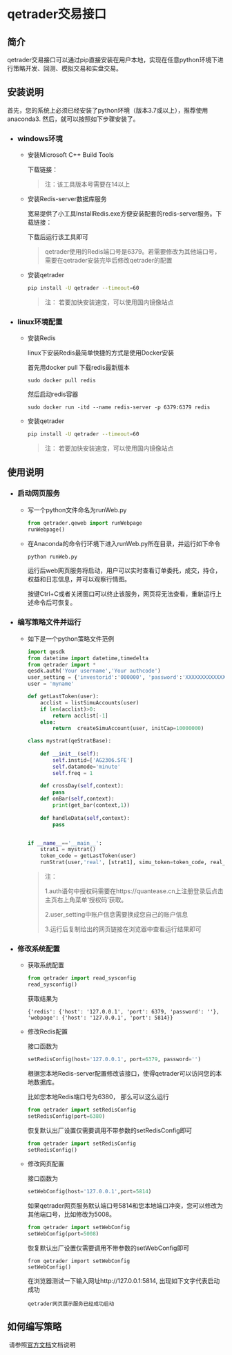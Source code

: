 # qetrader交易接口



## 简介

qetrader交易接口可以通过pip直接安装在用户本地，实现在任意python环境下进行策略开发、回测、模拟交易和实盘交易。



## 安装说明

首先，您的系统上必须已经安装了python环境（版本3.7或以上），推荐使用anaconda3. 然后，就可以按照如下步骤安装了。

- ### windows环境

  - 安装Microsoft C++ Build Tools

    下载链接：

    [Microsoft C++ Build Toosl]: https://visualstudio.microsoft.com/visual-cpp-build-tools/

    > 注：该工具版本号需要在14以上

  - 安装Redis-server数据库服务

    宽易提供了小工具InstallRedis.exe方便安装配套的redis-server服务。下载链接：

    [installRedis.exe]: https://quantease.cn/downloads/qeserver/installRedis.exe

    下载后运行该工具即可

    > qetrader使用的Redis端口号是6379。若需要修改为其他端口号，需要在qetrader安装完毕后修改qetrader的配置

  - 安装qetrader

    ```bash
    pip install -U qetrader --timeout=60
    ```

    > 注： 若要加快安装速度，可以使用国内镜像站点

- ### linux环境配置

  - 安装Redis

    linux下安装Redis最简单快捷的方式是使用Docker安装

    首先用docker pull 下载redis最新版本

    ```
    sudo docker pull redis
    ```

    然后启动redis容器

    ```
    sudo docker run -itd --name redis-server -p 6379:6379 redis
    ```

  - 安装qetrader

    ```bash
    pip install -U qetrader --timeout=60
    ```

    > 注： 若要加快安装速度，可以使用国内镜像站点

## 使用说明

- ### 启动网页服务

  - 写一个python文件命名为runWeb.py

    ```python
    from qetrader.qeweb import runWebpage
    runWebpage()
    ```

    

  - 在Anaconda的命令行环境下进入runWeb.py所在目录，并运行如下命令

    ```bash
    python runWeb.py
    ```

    运行后web网页服务将启动，用户可以实时查看订单委托，成交，持仓，权益和日志信息，并可以观察行情图。

    按键Ctrl+C或者关闭窗口可以终止该服务，网页将无法查看，重新运行上述命令后可恢复。

    

- ### 编写策略文件并运行

  - 如下是一个python策略文件范例

    ```python
    import qesdk
    from datetime import datetime,timedelta
    from qetrader import *
    qesdk.auth('Your username','Your authcode')
    user_setting = {'investorid':'000000', 'password':'XXXXXXXXXXXXXX','broker':'simnow'}
    user = 'myname'
    
    def getLastToken(user):
        acclist = listSimuAccounts(user)
        if len(acclist)>0:
            return acclist[-1]
        else:
            return  createSimuAccount(user, initCap=10000000)
    
    class mystrat(qeStratBase):
        
        def __init__(self):
            self.instid=['AG2306.SFE']
            self.datamode='minute'
            self.freq = 1
            
        def crossDay(self,context):
            pass
        def onBar(self,context):
            print(get_bar(context,1))
            
        def handleData(self,context):
            pass
    
    
    if __name__=='__main__':
        strat1 = mystrat()
        token_code = getLastToken(user)
        runStrat(user,'real', [strat1], simu_token=token_code, real_account=user_setting)
    
    ```

    > 注：
    >
    > 1.auth语句中授权码需要在https://quantease.cn上注册登录后点击主页右上角菜单'授权码'获取。
    >
    > 2.user_setting中账户信息需要换成您自己的账户信息
    >
    > 3.运行后复制给出的网页链接在浏览器中查看运行结果即可

  

- ### 修改系统配置

  - 获取系统配置

    ```python
    from qetrader import read_sysconfig
    read_sysconfig()
    ```

    获取结果为

    ```
    {'redis': {'host': '127.0.0.1', 'port': 6379, 'password': ''}, 'webpage': {'host': '127.0.0.1', 'port': 5814}}
    ```

    

  - 修改Redis配置

    接口函数为

    ```python
    setRedisConfig(host='127.0.0.1', port=6379, password='')
    ```

    根据您本地Redis-server配置修改该接口，使得qetrader可以访问您的本地数据库。

    比如您本地Redis端口号为6380， 那么可以这么运行

    ```python
    from qetrader import setRedisConfig
    setRedisConfig(port=6380)
    
    ```

    恢复默认出厂设置仅需要调用不带参数的setRedisConfig即可

    ```python
    from qetrader import setRedisConfig
    setRedisConfig()
    ```

    

  - 修改网页配置

    接口函数为

    ```python
    setWebConfig(host='127.0.0.1',port=5814)
    ```

    如果qetrader网页服务默认端口号5814和您本地端口冲突，您可以修改为其他端口号，比如修改为5008。

    ```python
    from qetrader import setWebConfig
    setWebConfig(port=5008)
    ```

    恢复默认出厂设置仅需要调用不带参数的setWebConfig即可

    ```
    from qetrader import setWebConfig
    setWebConfig()
    ```

    

    在浏览器测试一下输入网址http://127.0.0.1:5814, 出现如下文字代表启动成功

    ```
    qetrader网页展示服务已经成功启动
    ```

    

## 		

## 如何编写策略

​	请参照[官方文档](https://quantease.cn/newdoc)文档说明



